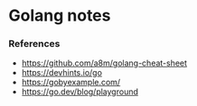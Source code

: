 # Golang notes

### References
- https://github.com/a8m/golang-cheat-sheet
- https://devhints.io/go
- https://gobyexample.com/
- https://go.dev/blog/playground
